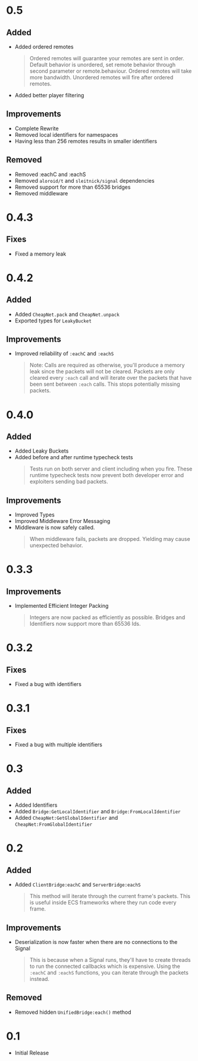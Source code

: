 # 0.5

## Added

-   Added ordered remotes
    > Ordered remotes will guarantee your remotes are sent in order.
    > Default behavior is unordered, set remote behavior through second
    > parameter or remote.behaviour.
    > Ordered remotes will take more bandwidth. Unordered remotes will fire
    > after ordered remotes.
-   Added better player filtering

## Improvements

-   Complete Rewrite
-   Removed local identifiers for namespaces
-   Having less than 256 remotes results in smaller identifiers

## Removed

-   Removed :eachC and :eachS
-   Removed `aloroid/t` and `sleitnick/signal` dependencies
-   Removed support for more than 65536 bridges
-   Removed middleware

# 0.4.3

## Fixes

-   Fixed a memory leak

# 0.4.2

## Added

-   Added `CheapNet.pack` and `CheapNet.unpack`
-   Exported types for `LeakyBucket`

## Improvements

-   Improved reliability of `:eachC` and `:eachS`
    > Note: Calls are required as otherwise, you'll produce a memory leak since
    > the packets will not be cleared. Packets are only cleared every `:each`
    > call and will iterate over the packets that have been sent between `:each`
    > calls. This stops potentially missing packets.

# 0.4.0

## Added

-   Added Leaky Buckets
-   Added before and after runtime typecheck tests
    > Tests run on both server and client including when you fire.
    > These runtime typecheck tests now prevent both developer error and
    > exploiters sending bad packets.

## Improvements

-   Improved Types
-   Improved Middleware Error Messaging
-   Middleware is now safely called.
    > When middleware fails, packets are dropped. Yielding may cause unexpected
    > behavior.

# 0.3.3

## Improvements

-   Implemented Efficient Integer Packing
    > Integers are now packed as efficiently as possible.
    > Bridges and Identifiers now support more than 65536 Ids.

# 0.3.2

## Fixes

-   Fixed a bug with identifiers

# 0.3.1

## Fixes

-   Fixed a bug with multiple identifiers

# 0.3

## Added

-   Added Identifiers
-   Added `Bridge:GetLocalIdentifier` and `Bridge:FromLocalIdentifier`
-   Added `CheapNet:GetGlobalIdentifier` and `CheapNet:FromGlobalIdentifier`

# 0.2

## Added

-   Added `ClientBridge:eachC` and `ServerBridge:eachS`
    > This method will iterate through the current frame's packets.
    > This is useful inside ECS frameworks where they run code every frame.

## Improvements

-   Deserialization is now faster when there are no connections to the Signal
    > This is because when a Signal runs, they'll have to create threads to
    > run the connected callbacks which is expensive.
    > Using the `:eachC` and `:eachS` functions, you can iterate through the
    > packets instead.

## Removed

-   Removed hidden `UnifiedBridge:each()` method

# 0.1

-   Initial Release
